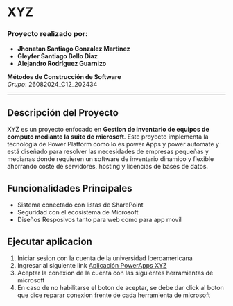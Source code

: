 # XYZ

### Proyecto realizado por:
- **Jhonatan Santiago Gonzalez Martinez**  
- **Gleyfer Santiago Bello Diaz**  
- **Alejandro Rodríguez Guarnizo**

**Métodos de Construcción de Software**  
*Grupo*: 26082024_C12_202434

---

## Descripción del Proyecto
XYZ es un proyecto enfocado en **Gestion de inventario de equipos de computo mediante la suite de microsoft**. Este proyecto implementa la tecnologia de Power Platform como lo es power Apps y power automate y está diseñado para resolver las necesidades de empresas pequeñas y medianas donde requieren un software de inventario dinamico y flexible ahorrando coste de servidores, hosting y licencias de bases de datos.

## Funcionalidades Principales
- Sistema conectado con listas de SharePoint
- Seguridad con el ecosistema de Microsoft
- Diseños Resposivos tanto para web como para app movil

## Ejecutar aplicacion
1. Iniciar sesion con la cuenta de la universidad Iberoamericana
2. Ingresar al siguiente link [Aplicación PowerApps XYZ](https://apps.powerapps.com/play/e/default-ba5b0a4d-6c68-4ac3-9d6e-c5b5a12a9d69/a/abb2dd85-a83f-4584-8291-1f3f926141ea?tenantId=ba5b0a4d-6c68-4ac3-9d6e-c5b5a12a9d69&sourcetime=1728236789370)
3. Aceptar la conexion de la cuenta con las siguientes herramientas de microsoft
4. En caso de no habilitarse el boton de aceptar, se debe dar click al boton que dice reparar conexion frente de cada herramienta de microsoft
